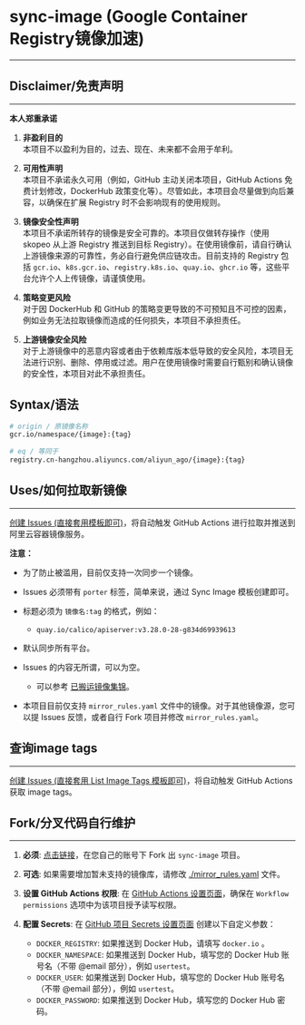 # sync-image (Google Container Registry镜像加速)
-------

## Disclaimer/免责声明
-------
**本人郑重承诺**

1. **非盈利目的**  
   本项目不以盈利为目的，过去、现在、未来都不会用于牟利。

2. **可用性声明**  
   本项目不承诺永久可用（例如，GitHub 主动关闭本项目，GitHub Actions 免费计划修改，DockerHub 政策变化等）。尽管如此，本项目会尽量做到向后兼容，以确保在扩展 Registry 时不会影响现有的使用规则。

3. **镜像安全性声明**  
   本项目不承诺所转存的镜像是安全可靠的。本项目仅做转存操作（使用 skopeo 从上游 Registry 推送到目标 Registry）。在使用镜像前，请自行确认上游镜像来源的可靠性，务必自行避免供应链攻击。目前支持的 Registry 包括 `gcr.io`、`k8s.gcr.io`、`registry.k8s.io`、`quay.io`、`ghcr.io` 等，这些平台允许个人上传镜像，请谨慎使用。

4. **策略变更风险**  
   对于因 DockerHub 和 GitHub 的策略变更导致的不可预知且不可控的因素，例如业务无法拉取镜像而造成的任何损失，本项目不承担责任。

5. **上游镜像安全风险**  
   对于上游镜像中的恶意内容或者由于依赖库版本低导致的安全风险，本项目无法进行识别、删除、停用或过滤。用户在使用镜像时需要自行甄别和确认镜像的安全性，本项目对此不承担责任。


Syntax/语法
-------

```bash
# origin / 原镜像名称
gcr.io/namespace/{image}:{tag}
 
# eq / 等同于
registry.cn-hangzhou.aliyuncs.com/aliyun_ago/{image}:{tag}
```

## Uses/如何拉取新镜像
-------

[创建 Issues (直接套用模板即可)](https://github.com/im-jinxinwang/sync-image/issues/new/choose)，将自动触发 GitHub Actions 进行拉取并推送到阿里云容器镜像服务。

**注意：**

- 为了防止被滥用，目前仅支持一次同步一个镜像。
- Issues 必须带有 `porter` 标签，简单来说，通过 Sync Image 模板创建即可。
- 标题必须为 `镜像名:tag` 的格式，例如：
  - `quay.io/calico/apiserver:v3.28.0-28-g834d69939613`
- 默认同步所有平台。
- Issues 的内容无所谓，可以为空。
   - 可以参考 [已搬运镜像集锦](https://github.com/im-jinxinwang/sync-image/issues?q=is%3Aissue+label%3Aporter+)。

- 本项目目前仅支持 `mirror_rules.yaml` 文件中的镜像。对于其他镜像源，您可以提 Issues 反馈，或者自行 Fork 项目并修改 `mirror_rules.yaml`。

## 查询image tags
---

[创建 Issues (直接套用 List Image Tags 模板即可)](https://github.com/im-jinxinwang/sync-image/issues/new/choose)，将自动触发 GitHub Actions 获取 image tags。

## Fork/分叉代码自行维护
---
1. **必须**: [点击链接](https://github.com/im-jinxinwang/sync-image)，在您自己的账号下 Fork 出 `sync-image` 项目。
   
2. **可选**: 如果需要增加暂未支持的镜像库，请修改 [./mirror_rules.yaml](./mirror_rules.yaml) 文件。

3. **设置 GitHub Actions 权限**:
   在 [GitHub Actions 设置页面](../../settings/actions)，确保在 `Workflow permissions` 选项中为该项目授予读写权限。

4. **配置 Secrets**:
   在 [GitHub 项目 Secrets 设置页面](../../settings/secrets/actions) 创建以下自定义参数：

   - `DOCKER_REGISTRY`: 如果推送到 Docker Hub，请填写 `docker.io` 。
   - `DOCKER_NAMESPACE`: 如果推送到 Docker Hub，填写您的 Docker Hub 账号名（不带 @email 部分），例如 `usertest`。
   - `DOCKER_USER`: 如果推送到 Docker Hub，填写您的 Docker Hub 账号名（不带 @email 部分），例如 `usertest`。
   - `DOCKER_PASSWORD`: 如果推送到 Docker Hub，填写您的 Docker Hub 密码。


